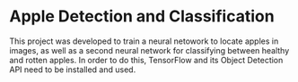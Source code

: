 # Apple Detection and Classification

This project was developed to train a neural netowork to locate apples in images, as well as a second neural network for classifying between healthy and rotten apples. In order to do this, TensorFlow and its Object Detection API need to be installed and used.
